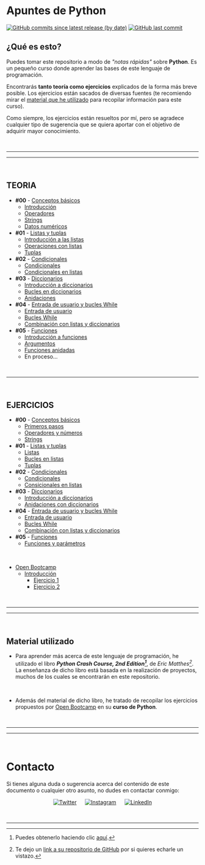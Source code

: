 # Apuntes de Python

[![GitHub commits since latest release (by date)](https://img.shields.io/github/commits-since/nlarrea/curso-python/fde91fb5c08999d8d28b0131381c89b6b71fc9eb?label=commits%20counter&style=flat-square&labelColor=181717&color=2a9d8f)](https://github.com/nlarrea/curso-python/commits/main)
[![GitHub last commit](https://img.shields.io/github/last-commit/nlarrea/curso-python?style=flat-square&labelColor=181717&color=2a9d8f)](https://github.com/NLarrea/curso-python/commits/main)

## ¿Qué es esto?

Puedes tomar este repositorio a modo de *"notas rápidas"* sobre **Python**. Es un pequeño curso donde aprender las bases de este lenguaje de programación.

Encontrarás **tanto teoría como ejercicios** explicados de la forma más breve posible. Los ejercicios están sacados de diversas fuentes (te recomiendo mirar el [material que he utilizado](#material-utilizado) para recopilar información para este curso).

Como siempre, los ejercicios están resueltos por mí, pero se agradece cualquier tipo de sugerencia que se quiera aportar con el objetivo de adquirir mayor conocimiento.


<br><hr>
<hr><br>

## TEORIA

* **#00** - [Conceptos básicos](./TEORIA/00_conceptos_basicos/)
    * [Introducción](./TEORIA/00_conceptos_basicos/00_introduccion.py)
    * [Operadores](./TEORIA/00_conceptos_basicos/01_operadores.py)
    * [Strings](./TEORIA/00_conceptos_basicos/02_strings.py)
    * [Datos numéricos](./TEORIA/00_conceptos_basicos/03_numeros.py)
* **#01** - [Listas y tuplas](./TEORIA/01_listas_y_tuplas/)
    * [Introducción a las listas](./TEORIA/01_listas_y_tuplas/00_introduccion_listas.py)
    * [Operaciones con listas](./TEORIA/01_listas_y_tuplas/01_operaciones_con_listas.py)
    * [Tuplas](./TEORIA/01_listas_y_tuplas/02_tuplas.py)
* **#02** - [Condicionales](./TEORIA/02_condicionales/)
    * [Condicionales](./TEORIA/02_condicionales/00_condicionales.py)
    * [Condicionales en listas](./TEORIA/02_condicionales/01_condiciones_en_listas.py)
* **#03** - [Diccionarios](./TEORIA/03_diccionarios/)
    * [Introducción a diccionarios](./TEORIA/03_diccionarios/00_diccionarios.py)
    * [Bucles en diccionarios](./TEORIA/03_diccionarios/01_bucles_en_diccionarios.py)
    * [Anidaciones](./TEORIA/03_diccionarios/02_anidacion.py)
* **#04** - [Entrada de usuario y bucles While](./TEORIA/04_input_y_while/)
    * [Entrada de usuario](./TEORIA/04_input_y_while/00_input.py)
    * [Bucles While](./TEORIA/04_input_y_while/01_while_loop.py)
    * [Combinación con listas y diccionarios](./TEORIA/04_input_y_while/02_uso_en_listas_y_diccionarios.py)
* **#05** - [Funciones](./TEORIA/05_funciones/)
    * [Introducción a funciones](./TEORIA/05_funciones/00_funciones.py)
    * [Argumentos](./TEORIA/05_funciones/01_argumentos.py)
    * [Funciones anidadas](./TEORIA/05_funciones/02_funciones_anidadas.py)
    * En proceso...

<br><hr><br>

## EJERCICIOS

* **#00** - [Conceptos básicos](./EJERCICIOS/00_conceptos_basicos/)
    * [Primeros pasos](./EJERCICIOS/00_conceptos_basicos/00_introduccion.py)
    * [Operadores y números](./EJERCICIOS/00_conceptos_basicos/01_operadores.py)
    * [Strings](./EJERCICIOS/00_conceptos_basicos/02_strings.py)
* **#01** - [Listas y tuplas](./EJERCICIOS/01_listas_y_tuplas/)
    * [Listas](./EJERCICIOS/01_listas_y_tuplas/00_listas.py)
    * [Bucles en listas](./EJERCICIOS/01_listas_y_tuplas/01_operaciones_con_listas.py)
    * [Tuplas](./EJERCICIOS/01_listas_y_tuplas/02_tuplas.py)
* **#02** - [Condicionales](./EJERCICIOS/02_condicionales/)
    * [Condicionales](./EJERCICIOS/02_condicionales/00_condicionales.py)
    * [Consicionales en listas](./EJERCICIOS/02_condicionales/01_condicionales_en_listas.py)
* **#03** - [Diccionarios](./EJERCICIOS/03_diccionarios/)
    * [Introducción a diccionarios](./EJERCICIOS/03_diccionarios/00_diccionarios.py)
    * [Anidaciones con diccionarios](./EJERCICIOS/03_diccionarios/01_anidaciones.py)
* **#04** - [Entrada de usuario y bucles While](./EJERCICIOS/04_input_y_while/)
    * [Entrada de usuario](./EJERCICIOS/04_input_y_while/00_input.py)
    * [Bucles While](./EJERCICIOS/04_input_y_while/01_while.py)
    * [Combinación con listas y diccionarios](./EJERCICIOS/04_input_y_while/02_uso_en_listas_y_diccionarios.py)
* **#05** - [Funciones](./EJERCICIOS/05_funciones/)
    * [Funciones y parámetros](./EJERCICIOS/05_funciones/00_funciones_y_parametros.py)

<br>

* [Open Bootcamp](./EJERCICIOS/OpenBootcamp/)
    * [Introducción](./EJERCICIOS/OpenBootcamp/00-intro/enunciado.md#enunciado-del-ejercicio)
        * [Ejercicio 1](./EJERCICIOS/OpenBootcamp/00-intro/enunciado.md#enunciado-1)
        * [Ejercicio 2](./EJERCICIOS/OpenBootcamp/00-intro/enunciado.md#enunciado-2)


<br><hr>
<hr><br>


## Material utilizado

- Para aprender más acerca de este lenguaje de programación, he utilizado el libro ***Python Crash Course, 2nd Edition[^1]***, de *Eric Matthes[^2]*. La enseñanza de dicho libro está basada en la realización de proyectos, muchos de los cuales se encontrarán en este repositorio.

<br>

- Además del material de dicho libro, he tratado de recopilar los ejercicios propuestos por [Open Bootcamp](https://open-bootcamp.com/) en su **curso de Python**.


<br><hr>
<hr><br>


# Contacto

Si tienes alguna duda o sugerencia acerca del contenido de este documento o cualquier otro asunto, no dudes en contactar conmigo:

<div align="center">

[![Twitter](https://img.shields.io/badge/Twitter-@nlarrea__-1DA1F2?style=flat-square&logo=Twitter&logoColor=white&labelColor=181717&label)](https://twitter.com/nlarrea_) &emsp;
[![Instagram](https://img.shields.io/badge/Instagram-@n.loust-E4405F?style=flat-square&logo=Instagram&logoColor=white&labelColor=181717&label)](https://www.instagram.com/n.loust/) &emsp;
[![LinkedIn](https://img.shields.io/badge/LinkedIn-Naia%20Larrea-0A66C2?style=flat-square&logo=LinkedIn&logoColor=white&labelColor=181717&label)](https://www.linkedin.com/in/naia-larrea/)

</div>


<br><hr>


[^1]: Puedes obtenerlo haciendo clic [aquí](https://www.amazon.com/Python-Crash-Course-2nd-Edition/dp/1593279280).

[^2]: Te dejo un [link a su repositorio de GitHub](https://github.com/ehmatthes/pcc) por si quieres echarle un vistazo.
